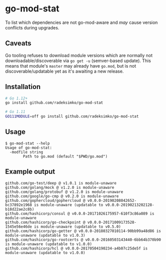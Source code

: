 # go-mod-stat

To list which dependencies are not go-mod-aware and _may_ cause version conflicts during upgrades.

## Caveats

Go tooling refuses to download module versions which are normally not downloadable/discoverable via `go get -u` (semver-based update).
This means that module's `master` may already have `go.mod`, but is not discoverable/updatable yet as it's awaiting a new release.

## Installation

```sh
# Go 1.12+
go install github.com/radeksimko/go-mod-stat

# Go 1.11
GO111MODULE=off go install github.com/radeksimko/go-mod-stat
```

## Usage

```
$ go-mod-stat --help
Usage of go-mod-stat:
  -modfile string
    	Path to go.mod (default "$PWD/go.mod")
```

## Example output

```
github.com/go-test/deep @ v1.0.1 is module-unaware
github.com/golang/mock @ v1.2.0 is module-unaware
github.com/golang/protobuf @ v1.2.0 is module-unaware
github.com/google/go-cmp @ v0.2.0 is module-unaware
github.com/gophercloud/gophercloud @ v0.0.0-20190208042652-bc37892e1968 is module-unaware (updatable to v0.0.0-20190213202128-b18d22ae2c8b)
github.com/hashicorp/consul @ v0.0.0-20171026175957-610f3c86a089 is module-unaware
github.com/hashicorp/go-checkpoint @ v0.0.0-20171009173528-1545e56e46de is module-unaware (updatable to v0.5.0)
github.com/hashicorp/go-getter @ v0.0.0-20180327010114-90bb99a48d86 is module-unaware (updatable to v1.0.3)
github.com/hashicorp/go-rootcerts @ v0.0.0-20160503143440-6bb64b370b90 is module-unaware (updatable to v1.0.0)
github.com/hashicorp/hcl @ v0.0.0-20170504190234-a4b07c25de5f is module-unaware (updatable to v1.0.0)
```
